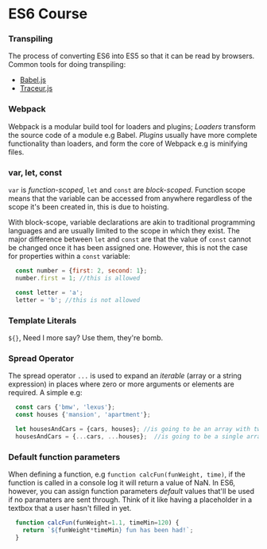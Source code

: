 # ES6 Course

### Transpiling
The process of converting ES6 into ES5 so that it can be read by browsers. Common tools for doing transpiling:
  -  <a href="babeljs.io" target="_blank">Babel.js</a>
  -  <a href="babeljs.io" target="_blank">Traceur.js</a>

### Webpack
Webpack is a modular build tool for loaders and plugins; _Loaders_ transform the source code of a module e.g Babel. _Plugins_ usually have more complete functionality than loaders, and form the core of Webpack e.g is minifying files.

### var, let, const
`var` is *function-scoped*, `let` and `const` are *block-scoped*. Function scope means that the variable can be accessed from anywhere regardless of the scope it's been created in, this is due to hoisting.

With block-scope, variable declarations are akin to traditional programming languages and are usually limited to the scope in which they exist. The major difference between `let` and `const` are that the value of `const` cannot be changed once it has been assigned one. However, this is not the case for properties within a `const` variable:
  ```javascript
    const number = {first: 2, second: 1};
    number.first = 1; //this is allowed

    const letter = 'a';
    letter = 'b'; //this is not allowed
  ```

### Template Literals
``${}``, Need I more say? Use them, they're bomb.

### Spread Operator
The spread operator `...` is used to expand an _iterable_  (array or a string expression) in places where zero or more arguments or elements are required. A simple e.g:

```javascript
  const cars {'bmw', 'lexus'};
  const houses {'mansion', 'apartment'};

  let housesAndCars = {cars, houses}; //is going to be an array with two arrays within
  housesAndCars = {...cars, ...houses};  //is going to be a single array of size 4 with individual elements of cars and houses.
```

### Default function parameters

When defining a function, e.g `function calcFun(funWeight, time)`, if the function is called in a console log it will return a value of NaN. In ES6, however, you can assign function parameters _default_ values that'll be used if no paramaters are sent through. Think of it like having a placeholder in a textbox that a user hasn't filled in yet.

```javascript
  function calcFun(funWeight=1.1, timeMin=120) {
    return `${funWeight*timeMin} fun has been had!`;
  }
```

